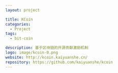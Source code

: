```yaml
---
layout: project

title: KCoin
categories:
  - Project
tags:
  - bit-coin

description: 基于区块链的开源贡献激励机制
logo: image/kcoin-0.png
website: http://kcoin.kaiyuanshe.cn/
repository: https://github.com/kaiyuanshe/kcoin
---
```

